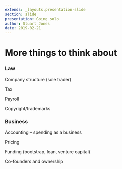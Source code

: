 ```yaml
---
extends: _layouts.presentation-slide
section: slide
presentation: Going solo
author: Stuart Jones
date: 2019-02-21
---
```


# More things to think about

### Law

Company structure (sole trader)

Tax

Payroll

Copyright/trademarks

### Business

Accounting – spending as a business

Pricing

Funding (bootstrap, loan, venture capital)

Co-founders and ownership